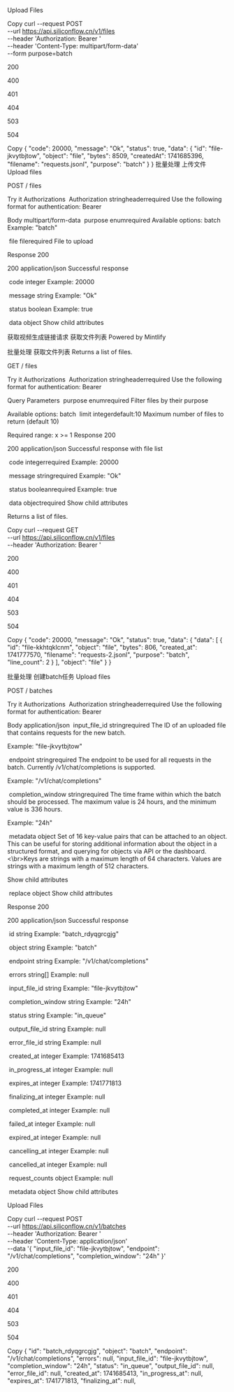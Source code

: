 Upload Files


Copy
curl --request POST \
  --url https://api.siliconflow.cn/v1/files \
  --header 'Authorization: Bearer <token>' \
  --header 'Content-Type: multipart/form-data' \
  --form purpose=batch

200

400

401

404

503

504

Copy
{
  "code": 20000,
  "message": "Ok",
  "status": true,
  "data": {
    "id": "file-jkvytbjtow",
    "object": "file",
    "bytes": 8509,
    "createdAt": 1741685396,
    "filename": "requests.jsonl",
    "purpose": "batch"
  }
}
批量处理
上传文件
Upload files

POST
/
files

Try it
Authorizations
​
Authorization
stringheaderrequired
Use the following format for authentication: Bearer <your api key>

Body
multipart/form-data
​
purpose
enum<string>required
Available options: batch
Example:
"batch"

​
file
filerequired
File to upload

Response
200

200
application/json
Successful response

​
code
integer
Example:
20000

​
message
string
Example:
"Ok"

​
status
boolean
Example:
true

​
data
object
Show child attributes

获取视频生成链接请求
获取文件列表
Powered by Mintlify

批量处理
获取文件列表
Returns a list of files.

GET
/
files

Try it
Authorizations
​
Authorization
stringheaderrequired
Use the following format for authentication: Bearer <your api key>

Query Parameters
​
purpose
enum<string>required
Filter files by their purpose

Available options: batch
​
limit
integerdefault:10
Maximum number of files to return (default 10)

Required range: x >= 1
Response
200

200
application/json
Successful response with file list

​
code
integerrequired
Example:
20000

​
message
stringrequired
Example:
"Ok"

​
status
booleanrequired
Example:
true

​
data
objectrequired
Show child attributes

Returns a list of files.


Copy
curl --request GET \
  --url https://api.siliconflow.cn/v1/files \
  --header 'Authorization: Bearer <token>'


200

400

401

404

503

504

Copy
{
  "code": 20000,
  "message": "Ok",
  "status": true,
  "data": {
    "data": [
      {
        "id": "file-kkhtqklcnm",
        "object": "file",
        "bytes": 806,
        "created_at": 1741777570,
        "filename": "requests-2.jsonl",
        "purpose": "batch",
        "line_count": 2
      }
    ],
    "object": "file"
  }
}

批量处理
创建batch任务
Upload files

POST
/
batches

Try it
Authorizations
​
Authorization
stringheaderrequired
Use the following format for authentication: Bearer <your api key>

Body
application/json
​
input_file_id
stringrequired
The ID of an uploaded file that contains requests for the new batch.

Example:
"file-jkvytbjtow"

​
endpoint
stringrequired
The endpoint to be used for all requests in the batch. Currently /v1/chat/completions is supported.

Example:
"/v1/chat/completions"

​
completion_window
stringrequired
The time frame within which the batch should be processed. The maximum value is 24 hours, and the minimum value is 336 hours.

Example:
"24h"

​
metadata
object
Set of 16 key-value pairs that can be attached to an object. This can be useful for storing additional information about the object in a structured format, and querying for objects via API or the dashboard.<\br>Keys are strings with a maximum length of 64 characters. Values are strings with a maximum length of 512 characters.

Show child attributes

​
replace
object
Show child attributes

Response
200

200
application/json
Successful response

​
id
string
Example:
"batch_rdyqgrcgjg"

​
object
string
Example:
"batch"

​
endpoint
string
Example:
"/v1/chat/completions"

​
errors
string[]
Example:
null

​
input_file_id
string
Example:
"file-jkvytbjtow"

​
completion_window
string
Example:
"24h"

​
status
string
Example:
"in_queue"

​
output_file_id
string
Example:
null

​
error_file_id
string
Example:
null

​
created_at
integer
Example:
1741685413

​
in_progress_at
integer
Example:
null

​
expires_at
integer
Example:
1741771813

​
finalizing_at
integer
Example:
null

​
completed_at
integer
Example:
null

​
failed_at
integer
Example:
null

​
expired_at
integer
Example:
null

​
cancelling_at
integer
Example:
null

​
cancelled_at
integer
Example:
null

​
request_counts
object
Example:
null

​
metadata
object
Show child attributes

Upload Files


Copy
curl --request POST \
  --url https://api.siliconflow.cn/v1/batches \
  --header 'Authorization: Bearer <token>' \
  --header 'Content-Type: application/json' \
  --data '{
  "input_file_id": "file-jkvytbjtow",
  "endpoint": "/v1/chat/completions",
  "completion_window": "24h"
}'

200

400

401

404

503

504

Copy
{
  "id": "batch_rdyqgrcgjg",
  "object": "batch",
  "endpoint": "/v1/chat/completions",
  "errors": null,
  "input_file_id": "file-jkvytbjtow",
  "completion_window": "24h",
  "status": "in_queue",
  "output_file_id": null,
  "error_file_id": null,
  "created_at": 1741685413,
  "in_progress_at": null,
  "expires_at": 1741771813,
  "finalizing_at": null,